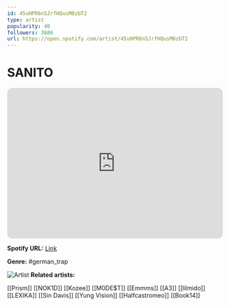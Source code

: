 ```yaml
---
id: 45vHPR6n5JrfHQusM0zbT2
type: artist
popularity: 40
followers: 3686
url: https://open.spotify.com/artist/45vHPR6n5JrfHQusM0zbT2
---
```

# SANITO

<iframe style="border-radius:12px" src="https://open.spotify.com/embed/artist/45vHPR6n5JrfHQusM0zbT2" width="100%" height="352" frameBorder="0" allowfullscreen="" allow="autoplay; clipboard-write; encrypted-media; fullscreen; picture-in-picture" loading="lazy"></iframe>

**Spotify URL:** [Link](https://open.spotify.com/artist/45vHPR6n5JrfHQusM0zbT2)

**Genre:**  #german_trap

![Artist](https://i.scdn.co/image/ab6761610000e5ebf5bd0cf363b0ab1545e7eccb)
**Related artists:**

[[Prism]]
[[NOK1D]]
[[Kozee]]
[[M0DE$T]]
[[Emmms]]
[[A3]]
[[lilmido]]
[[LEXIKA]]
[[Sin Davis]]
[[Yung Vision]]
[[Halfcastromeo]]
[[Book14]]
